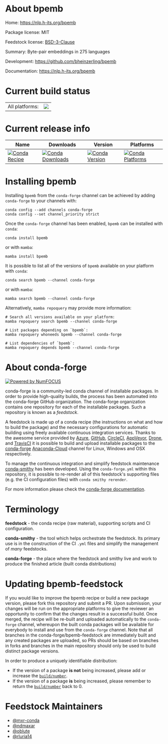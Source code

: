 About bpemb
===========

Home: https://nlp.h-its.org/bpemb

Package license: MIT

Feedstock license: [BSD-3-Clause](https://github.com/conda-forge/bpemb-feedstock/blob/main/LICENSE.txt)

Summary: Byte-pair embeddings in 275 languages

Development: https://github.com/bheinzerling/bpemb

Documentation: https://nlp.h-its.org/bpemb

Current build status
====================


<table><tr><td>All platforms:</td>
    <td>
      <a href="https://dev.azure.com/conda-forge/feedstock-builds/_build/latest?definitionId=10292&branchName=main">
        <img src="https://dev.azure.com/conda-forge/feedstock-builds/_apis/build/status/bpemb-feedstock?branchName=main">
      </a>
    </td>
  </tr>
</table>

Current release info
====================

| Name | Downloads | Version | Platforms |
| --- | --- | --- | --- |
| [![Conda Recipe](https://img.shields.io/badge/recipe-bpemb-green.svg)](https://anaconda.org/conda-forge/bpemb) | [![Conda Downloads](https://img.shields.io/conda/dn/conda-forge/bpemb.svg)](https://anaconda.org/conda-forge/bpemb) | [![Conda Version](https://img.shields.io/conda/vn/conda-forge/bpemb.svg)](https://anaconda.org/conda-forge/bpemb) | [![Conda Platforms](https://img.shields.io/conda/pn/conda-forge/bpemb.svg)](https://anaconda.org/conda-forge/bpemb) |

Installing bpemb
================

Installing `bpemb` from the `conda-forge` channel can be achieved by adding `conda-forge` to your channels with:

```
conda config --add channels conda-forge
conda config --set channel_priority strict
```

Once the `conda-forge` channel has been enabled, `bpemb` can be installed with `conda`:

```
conda install bpemb
```

or with `mamba`:

```
mamba install bpemb
```

It is possible to list all of the versions of `bpemb` available on your platform with `conda`:

```
conda search bpemb --channel conda-forge
```

or with `mamba`:

```
mamba search bpemb --channel conda-forge
```

Alternatively, `mamba repoquery` may provide more information:

```
# Search all versions available on your platform:
mamba repoquery search bpemb --channel conda-forge

# List packages depending on `bpemb`:
mamba repoquery whoneeds bpemb --channel conda-forge

# List dependencies of `bpemb`:
mamba repoquery depends bpemb --channel conda-forge
```


About conda-forge
=================

[![Powered by
NumFOCUS](https://img.shields.io/badge/powered%20by-NumFOCUS-orange.svg?style=flat&colorA=E1523D&colorB=007D8A)](https://numfocus.org)

conda-forge is a community-led conda channel of installable packages.
In order to provide high-quality builds, the process has been automated into the
conda-forge GitHub organization. The conda-forge organization contains one repository
for each of the installable packages. Such a repository is known as a *feedstock*.

A feedstock is made up of a conda recipe (the instructions on what and how to build
the package) and the necessary configurations for automatic building using freely
available continuous integration services. Thanks to the awesome service provided by
[Azure](https://azure.microsoft.com/en-us/services/devops/), [GitHub](https://github.com/),
[CircleCI](https://circleci.com/), [AppVeyor](https://www.appveyor.com/),
[Drone](https://cloud.drone.io/welcome), and [TravisCI](https://travis-ci.com/)
it is possible to build and upload installable packages to the
[conda-forge](https://anaconda.org/conda-forge) [Anaconda-Cloud](https://anaconda.org/)
channel for Linux, Windows and OSX respectively.

To manage the continuous integration and simplify feedstock maintenance
[conda-smithy](https://github.com/conda-forge/conda-smithy) has been developed.
Using the ``conda-forge.yml`` within this repository, it is possible to re-render all of
this feedstock's supporting files (e.g. the CI configuration files) with ``conda smithy rerender``.

For more information please check the [conda-forge documentation](https://conda-forge.org/docs/).

Terminology
===========

**feedstock** - the conda recipe (raw material), supporting scripts and CI configuration.

**conda-smithy** - the tool which helps orchestrate the feedstock.
                   Its primary use is in the construction of the CI ``.yml`` files
                   and simplify the management of *many* feedstocks.

**conda-forge** - the place where the feedstock and smithy live and work to
                  produce the finished article (built conda distributions)


Updating bpemb-feedstock
========================

If you would like to improve the bpemb recipe or build a new
package version, please fork this repository and submit a PR. Upon submission,
your changes will be run on the appropriate platforms to give the reviewer an
opportunity to confirm that the changes result in a successful build. Once
merged, the recipe will be re-built and uploaded automatically to the
`conda-forge` channel, whereupon the built conda packages will be available for
everybody to install and use from the `conda-forge` channel.
Note that all branches in the conda-forge/bpemb-feedstock are
immediately built and any created packages are uploaded, so PRs should be based
on branches in forks and branches in the main repository should only be used to
build distinct package versions.

In order to produce a uniquely identifiable distribution:
 * If the version of a package **is not** being increased, please add or increase
   the [``build/number``](https://docs.conda.io/projects/conda-build/en/latest/resources/define-metadata.html#build-number-and-string).
 * If the version of a package **is** being increased, please remember to return
   the [``build/number``](https://docs.conda.io/projects/conda-build/en/latest/resources/define-metadata.html#build-number-and-string)
   back to 0.

Feedstock Maintainers
=====================

* [@mxr-conda](https://github.com/mxr-conda/)
* [@ndmaxar](https://github.com/ndmaxar/)
* [@oblute](https://github.com/oblute/)
* [@rluria14](https://github.com/rluria14/)

